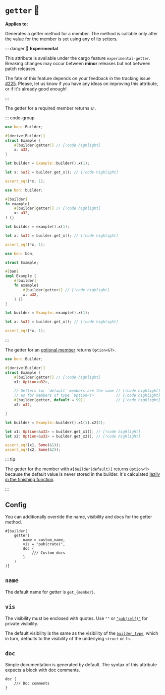 # `getter` :microscope:

**Applies to:** <Badge type="warning" text="struct fields"/> <Badge type="warning" text="function arguments"/> <Badge type="warning" text="method arguments"/>

Generates a getter method for a member. The method is callable only after the value for the member is set using any of its setters.

::: danger 🔬 **Experimental**

This attribute is available under the cargo feature `experimental-getter`. Breaking changes may occur between **minor** releases but not between patch releases.

The fate of this feature depends on your feedback in the tracking issue [#225](https://github.com/elastio/bon/issues/225). Please, let us know if you have any ideas on improving this attribute, or if it's already good enough!

:::

The getter for a required member returns `&T`.

::: code-group

```rust [Struct]
use bon::Builder;

#[derive(Builder)]
struct Example {
    #[builder(getter)] // [!code highlight]
    x: u32,
}

let builder = Example::builder().x(1);

let x: &u32 = builder.get_x(); // [!code highlight]

assert_eq!(*x, 1);
```

```rust [Function]
use bon::builder;

#[builder]
fn example(
    #[builder(getter)] // [!code highlight]
    x: u32,
) {}

let builder = example().x(1);

let x: &u32 = builder.get_x(); // [!code highlight]

assert_eq!(*x, 1);
```

```rust [Method]
use bon::bon;

struct Example;

#[bon]
impl Example {
    #[builder]
    fn example(
        #[builder(getter)] // [!code highlight]
        x: u32,
    ) {}
}

let builder = Example::example().x(1);

let x: &u32 = builder.get_x(); // [!code highlight]

assert_eq!(*x, 1);
```

:::

The getter for an [optional member](../../../guide/basics/optional-members) returns `Option<&T>`.

```rust
use bon::Builder;

#[derive(Builder)]
struct Example {
    #[builder(getter)] // [!code highlight]
    x1: Option<u32>,

    // Getters for `default` members are the same // [!code highlight]
    // as for members of type `Option<T>`         // [!code highlight]
    #[builder(getter, default = 99)]              // [!code highlight]
    x2: u32,

}

let builder = Example::builder().x1(1).x2(2);

let x1: Option<&u32> = builder.get_x1(); // [!code highlight]
let x2: Option<&u32> = builder.get_x2(); // [!code highlight]

assert_eq!(x1, Some(&1));
assert_eq!(x2, Some(&2));
```

::: tip

The getter for the member with `#[builder(default)]` returns `Option<T>` because the default value is never stored in the builder. It's calculated [lazily in the finishing function](./default#evaluation-context).

:::

## Config

You can additionally override the name, visibility and docs for the getter method.

```attr
#[builder(
    getter(
        name = custom_name,
        vis = "pub(crate)",
        doc {
            /// Custom docs
        }
    )
)]
```

## `name`

The default name for getter is `get_{member}`.

## `vis`

The visibility must be enclosed with quotes. Use `""` or [`"pub(self)"`](https://doc.rust-lang.org/reference/visibility-and-privacy.html#pubin-path-pubcrate-pubsuper-and-pubself) for private visibility.

The default visibility is the same as the visibility of the [`builder_type`](../top-level/builder_type#vis), which in turn, defaults to the visibility of the underlying `struct` or `fn`.

## `doc`

Simple documentation is generated by default. The syntax of this attribute expects a block with doc comments.

```attr
doc {
    /// Doc comments
}
```
